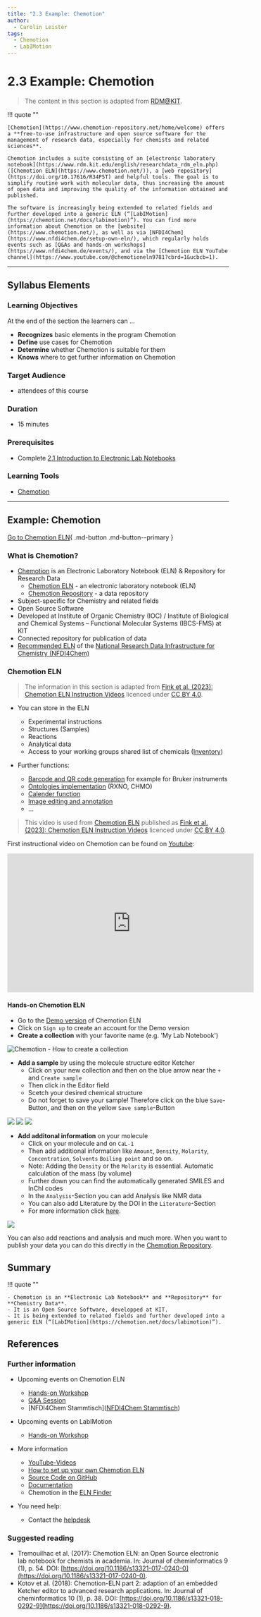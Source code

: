 ```yaml
---
title: "2.3 Example: Chemotion"
author:
  - Carolin Leister
tags:
  - Chemotion
  - LabIMotion
---
```


# 2.3 Example: Chemotion

>The content in this section is adapted from [RDM@KIT](https://www.rdm.kit.edu/english/servicestools_tools_chemotion.php).

!!! quote ""

	[Chemotion](https://www.chemotion-repository.net/home/welcome) offers a **free-to-use infrastructure and open source software for the management of research data, especially for chemists and related sciences**.
	
	Chemotion includes a suite consisting of an [electronic laboratory notebook](https://www.rdm.kit.edu/english/researchdata_rdm_eln.php) ([Chemotion ELN](https://www.chemotion.net/)), a [web repository](https://doi.org/10.17616/R34P5T) and helpful tools. The goal is to simplify routine work with molecular data, thus increasing the amount of open data and improving the quality of the information obtained and published.  
	
	The software is increasingly being extended to related fields and further developed into a generic ELN (“[LabIMotion](https://chemotion.net/docs/labimotion)”). You can find more information about Chemotion on the [website](https://www.chemotion.net/), as well as via [NFDI4Chem](https://www.nfdi4chem.de/setup-own-eln/), which regularly holds events such as [Q&As and hands-on workshops](https://www.nfdi4chem.de/events/), and via the [Chemotion ELN YouTube channel](https://www.youtube.com/@chemotioneln9781?cbrd=1&ucbcb=1).


---

## Syllabus Elements

### Learning Objectives

At the end of the section the learners can ...

- **Recognizes** basic elements in the program Chemotion
- **Define** use cases for Chemotion 
- **Determine** whether Chemotion is suitable for them
- **Knows** where to get further information on Chemotion

### Target Audience
- attendees of this course

### Duration
- 15 minutes

### Prerequisites
- Complete [2.1 Introduction to Electronic Lab Notebooks](2.1_Introduction_Electronic_Lab_Notebooks.md)

### Learning Tools

- [Chemotion](https://www.chemotion.net/)


---

## Example: Chemotion

[Go to Chemotion ELN](https://www.chemotion.net/docs/eln){ .md-button .md-button--primary }
### What is Chemotion?

- [Chemotion](https://www.chemotion.net/)  is an Electronic Laboratory Notebook (ELN) & Repository for Research Data
	- [Chemotion ELN](https://www.chemotion.net/docs/eln) - an electronic laboratory notebook (ELN)
	- [Chemotion Repository](https://www.chemotion.net/docs/repo) - a data repository
- Subject-specific for Chemistry and related fields
- Open Source Software
- Developed at Institute of Organic Chemistry (IOC) / Institute of Biological and Chemical Systems – Functional Molecular Systems (IBCS-FMS) at KIT
- Connected repository for publication of data
- [Recommended ELN](https://www.nfdi4chem.de/index.php/setup-own-eln/) of the [National Research Data Infrastructure for Chemistry (NFDI4Chem)](https://www.nfdi4chem.de/)
### Chemotion ELN

> The information in this section is adapted from [Fink et al. (2023): Chemotion ELN Instruction Videos](https://doi.org/10.5281/zenodo.7634481) licenced under [CC BY 4.0](https://creativecommons.org/licenses/by/4.0/legalcode).

- You can store in the ELN
	- Experimental instructions
	- Structures (Samples)
	- Reactions
	- Analytical data
	- Access to your working groups shared list of chemicals ([Inventory](https://www.chemotion.net/docs/eln/ui/inventory))

- Further functions:
	- [Barcode and QR code generation](https://www.chemotion.net/docs/eln/ui/barcodes) for example for Bruker instruments
	- [Ontologies implementation](https://www.chemotion.net/docs/eln/ui/ontology) (RXNO, CHMO)
	- [Calender function](https://www.chemotion.net/docs/eln/ui/calendar)
	- [Image editing and annotation](https://www.chemotion.net/docs/eln/ui/images)
	- ...


> This video is used from [Chemotion ELN](https://www.youtube.com/@chemotioneln9781) published as [Fink et al. (2023): Chemotion ELN Instruction Videos](https://doi.org/10.5281/zenodo.7634481) licenced under [CC BY 4.0](https://creativecommons.org/licenses/by/4.0/legalcode).

First instructional video on Chemotion can be found on [Youtube](https://www.youtube.com/watch?v=MnOcKV-MTTg&list=PL1AonKd9WAd8cDjzXGiNu0ndoctNu0izs):

<iframe width="560" height="315" src="https://www.youtube.com/embed/MnOcKV-MTTg?si=_1hMw7xNfkCynHw-" title="YouTube video player" frameborder="0" allow="accelerometer; autoplay; clipboard-write; encrypted-media; gyroscope; picture-in-picture; web-share" allowfullscreen></iframe>

#### Hands-on Chemotion ELN
- Go to the [Demo version](https://demo.chemotion.ibcs.kit.edu/home) of Chemotion ELN
- Click on `Sign up` to create an account for the Demo version
- **Create a collection** with your favorite name (e.g. 'My Lab Notebook')

![Chemotion - How to create a collection](attachments/Hands-on_Chemotion_01.png)

- **Add a sample** by using the molecule structure editor Ketcher
	- Click on your new collection and then on the blue arrow near the `+` and `Create sample`
	- Then click in the Editor field
	- Scetch your desired chemical structure
	- Do not forget to save your sample! Therefore click on the blue `Save`-Button, and then on the yellow `Save sample`-Button

![](attachments/Hands-on_Chemotion_02.png)
![](attachments/Hands-on_Chemotion_03.png)
![](attachments/Hands-on_Chemotion_04.png)

- **Add additonal information** on your molecule
	- Click on your molecule and on `CaL-1`
	- Then add additional information like `Amount`, `Density`, `Molarity`, `Concentration`, `Solvents` `Boiling point` and so on.
	- Note: Adding the `Density` or the `Molarity` is essential. Automatic calculation of the mass (by volume)
	- Further down you can find the automatically generated SMILES and InChI codes
	- In the `Analysis`-Section you can add Analysis like NMR data
	- You can also add Literature by the DOI in the `Literature`-Section
	- For more information click [here](https://www.chemotion.net/docs/eln/ui/details_modal).

![](attachments/Hands-on_Chemotion_05.png)

You can also add reactions and analysis and much more. When you want to publish your data you can do this directly in the [Chemotion Repository](https://www.chemotion-repository.net/welcome).
## Summary

!!! quote ""

	- Chemotion is an **Electronic Lab Notebook** and **Repository** for **Chemistry Data**.
	- It is an Open Source Software, developped at KIT.
	- It is being extended to related fields and further developed into a generic ELN (“[LabIMotion](https://chemotion.net/docs/labimotion)”).

## References
### Further information
- Upcoming events on Chemotion ELN
	- [Hands-on Workshop](https://www.nfdi4chem.de/index.php/event/chemotion-eln-hands-on-workshop/)
	- [Q&A Session](https://www.nfdi4chem.de/index.php/event/chemotion-eln-qa-session/)
	- [NFDI4Chem Stammtisch]([NFDI4Chem Stammtisch](https://www.nfdi4chem.de/index.php/nfdi4chem-stammtisch/))
- Upcoming events on LabIMotion
	- [Hands-on Workshop](https://www.nfdi4chem.de/event/labimotion-online-hands-on-workshop/)
- More information
	- [YouTube-Videos](https://www.youtube.com/@chemotioneln9781)
	- [How to set up your own Chemotion ELN](https://www.nfdi4chem.de/index.php/setup-own-eln/)
	- [Source Code on GitHub](https://github.com/ComPlat/chemotion_ELN)
	- [Documentation](https://chemotion.net/docs/)
	- Chemotion in the [ELN Finder](https://eln-finder.ulb.tu-darmstadt.de/items/e234d033-9718-41dd-9a4c-1cf6963b2dd2)

- You need help:
	- Contact the [helpdesk](https://www.chemotion.net/helpdesk)

### Suggested reading

- Tremouilhac et al. (2017): Chemotion ELN: an Open Source electronic lab notebook for chemists in academia. In: Journal of cheminformatics 9 (1), p. 54. DOI: [https://doi.org/10.1186/s13321-017-0240-0](https://doi.org/10.1186/s13321-017-0240-0).
- Kotov et al. (2018): Chemotion-ELN part 2: adaption of an embedded Ketcher editor to advanced research applications. In: Journal of cheminformatics 10 (1), p. 38. DOI: [https://doi.org/10.1186/s13321-018-0292-9](https://doi.org/10.1186/s13321-018-0292-9).